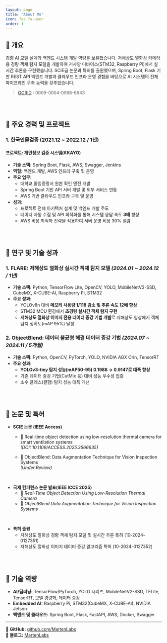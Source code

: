 ```yaml
---
layout: page
title: "About Me"
icon: fas fa-user
order: 1
---
```


## 📌 **개요**
경량 AI 모델 설계와 백엔드 시스템 개발 역량을 보유했습니다. 저해상도 열화상 카메라용 경량 객체 탐지 모델을 개발하여 저사양 디바이스(STM32, Raspberry Pi)에서 실시간 추론을 구현했습니다. SCIE급 논문과 특허를 출원했으며, Spring Boot, Flask 기반 REST API 백엔드 개발과 클라우드 인프라 운영 경험을 바탕으로 AI 시스템의 전체 파이프라인 구축 능력을 갖추었습니다.

> [OCRID](https://orcid.org/0009-0004-0998-6643) : 0009-0004-0998-6643

<br/>
<br/>

## 📌 **주요 경력 및 프로젝트**

### 1. **한국인물검증 (2021.12 ~ 2022.12 / 1년)**

#### **프로젝트: 개인정보 검증 시스템(KKAYO)**
- **기술 스택:** Spring Boot, Flask, AWS, Swagger, Jenkins
- **역할:** 백엔드 개발, AWS 인프라 구축 및 운영
- **주요 업무:**
  - 대학교 졸업증명서 원본 확인 엔진 개발
  - Spring Boot 기반 API 서버 개발 및 외부 서비스 연동
  - AWS 기반 클라우드 인프라 구축 및 운영
- **성과:**
  - 프로젝트 전체 아키텍처 설계 및 백엔드 개발 주도
  - 데이터 자동 수집 및 API 최적화를 통해 시스템 응답 속도 **3배** 향상
  - AWS 비용 최적화 전략을 적용하여 서버 운영 비용 30% 절감

<br/>
<br/>

## 📌 **연구 및 기술 성과**

### **1. FLARE: 저해상도 열화상 실시간 객체 탐지 모델** *(2024.01 ~ 2024.12 / 1년)*

- **기술 스택:** Python, TensorFlow Lite, OpenCV, YOLO, MobileNetV2-SSD, CubeMX, X-CUBE-AI, Raspberry Pi, STM32
- **주요 성과:**
  - YOLOv8n 대비 **메모리 사용량 1/118 감소 및 추론 속도 12배 향상**
  - STM32 MCU 환경에서 **초경량 실시간 객체 탐지 구현**
  - **저해상도 열화상 이미지 전용 데이터 증강 기법 개발**로  저해상도 영상에서 객체 탐지 정확도(mAP 95%) 달성

### **2. ObjectBlend: 데이터 불균형 해결 데이터 증강 기법** *(2024.07 ~ 2024.11 / 5개월)*

- **기술 스택:** Python, OpenCV, PyTorch, YOLO, NVIDIA AGX Orin, TensorRT
- **주요 성과:**
  - **YOLOv3-tiny 탐지 성능(mAP50-95) 0.1988 → 0.9147로 대폭 향상**
  - 기존 데이터 증강 기법(CutMix 등) 대비 성능 우수성 입증
  - 소수 클래스(결함) 탐지 성능 대폭 개선



<br/>
<br/>

## 📌 **논문 및 특허**

- **SCIE 논문 (IEEE Access)** 
  - 📝 Real-time object detection using low-resolution thermal camera for smart ventilation systems  <br/>  *(DOI: 10.1109/ACCESS.2025.3566635)*

  - 📝 ObjectBlend: Data Augmentation Technique for Vision Inspection Systems <br/> *(Under Review)*

<br/>

- **국제 컨퍼런스 논문 발표(IEEE ICCE 2025)**
  - 📝 *Real-Time Object Detection Using Low-Resolution Thermal Camera*
  - 📝 *ObjectBlend Data Augmentation Technique for Vision Inspection Systems*

<br/>

- **특허 출원**
  - 저해상도 열화상 경량 객체 탐지 모델 및 실시간 추론 특허 (10-2024-0127351)
  - 저해상도 열화상 이미지 데이터 증강 알고리즘 특허 (10-2024-0127352)

<br/>
<br/>

## 📌 **기술 역량**

- **AI/딥러닝:** TensorFlow/PyTorch, YOLO 시리즈, MobileNetV2-SSD, TFLite, TensorRT, 모델 경량화, 데이터 증강
- **Embedded AI:** Raspberry Pi, STM32(CubeMX, X-CUBE-AI), NVIDIA Jetson
- **백엔드 및 클라우드:**  Spring Boot, Flask, FastAPI, AWS, Docker, Swagger

---
🔗 **GitHub:** [github.com/MartenLabs](https://github.com/MartenLabs)  
🔗 **블로그:** [MartenLabs](https://martenlabs.github.io/about/)


